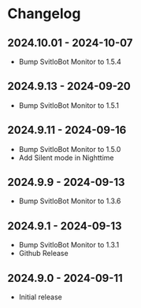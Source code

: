 # Changelog

## 2024.10.01 - 2024-10-07

- Bump SvitloBot Monitor to 1.5.4

## 2024.9.13 - 2024-09-20

- Bump SvitloBot Monitor to 1.5.1

## 2024.9.11 - 2024-09-16

- Bump SvitloBot Monitor to 1.5.0
- Add Silent mode in Nighttime

## 2024.9.9 - 2024-09-13

- Bump SvitloBot Monitor to 1.3.6

## 2024.9.1 - 2024-09-13

- Bump SvitloBot Monitor to 1.3.1
- Github Release

## 2024.9.0 - 2024-09-11

- Initial release
